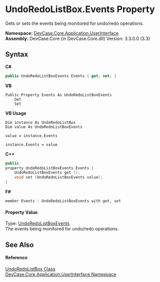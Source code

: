 # UndoRedoListBox.Events Property 
 

Gets or sets the events being monitored for undo/redo operations.

**Namespace:**&nbsp;<a href="N_DevCase_Core_Application_UserInterface">DevCase.Core.Application.UserInterface</a><br />**Assembly:**&nbsp;DevCase.Core (in DevCase.Core.dll) Version: 3.3.0.0 (3.3)

## Syntax

**C#**<br />
``` C#
public UndoRedoListBoxEvents Events { get; set; }
```

**VB**<br />
``` VB
Public Property Events As UndoRedoListBoxEvents
	Get
	Set
```

**VB Usage**<br />
``` VB Usage
Dim instance As UndoRedoListBox
Dim value As UndoRedoListBoxEvents

value = instance.Events

instance.Events = value
```

**C++**<br />
``` C++
public:
property UndoRedoListBoxEvents Events {
	UndoRedoListBoxEvents get ();
	void set (UndoRedoListBoxEvents value);
}
```

**F#**<br />
``` F#
member Events : UndoRedoListBoxEvents with get, set

```


#### Property Value
Type: <a href="T_DevCase_Core_Application_UserInterface_UndoRedoListBoxEvents">UndoRedoListBoxEvents</a><br />The events being monitored for undo/redo operations.

## See Also


#### Reference
<a href="T_DevCase_Core_Application_UserInterface_UndoRedoListBox">UndoRedoListBox Class</a><br /><a href="N_DevCase_Core_Application_UserInterface">DevCase.Core.Application.UserInterface Namespace</a><br />
